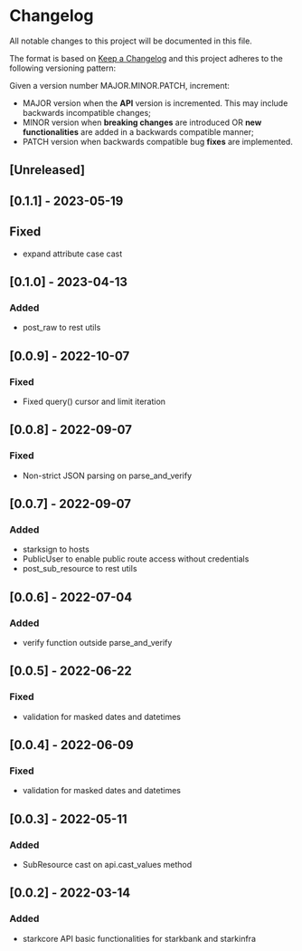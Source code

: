 # Changelog

All notable changes to this project will be documented in this file.

The format is based on [Keep a Changelog](https://keepachangelog.com/en/1.0.0/)
and this project adheres to the following versioning pattern:

Given a version number MAJOR.MINOR.PATCH, increment:

- MAJOR version when the **API** version is incremented. This may include backwards incompatible changes;
- MINOR version when **breaking changes** are introduced OR **new functionalities** are added in a backwards compatible manner;
- PATCH version when backwards compatible bug **fixes** are implemented.


## [Unreleased]

## [0.1.1] - 2023-05-19
## Fixed
- expand attribute case cast

## [0.1.0] - 2023-04-13
### Added
- post_raw to rest utils

## [0.0.9] - 2022-10-07
### Fixed
- Fixed query() cursor and limit iteration

## [0.0.8] - 2022-09-07
### Fixed
- Non-strict JSON parsing on parse_and_verify

## [0.0.7] - 2022-09-07
### Added
- starksign to hosts
- PublicUser to enable public route access without credentials
- post_sub_resource to rest utils

## [0.0.6] - 2022-07-04
### Added
- verify function outside parse_and_verify

## [0.0.5] - 2022-06-22
### Fixed
- validation for masked dates and datetimes

## [0.0.4] - 2022-06-09
### Fixed
- validation for masked dates and datetimes

## [0.0.3] - 2022-05-11
### Added
- SubResource cast on api.cast_values method

## [0.0.2] - 2022-03-14
### Added
- starkcore API basic functionalities for starkbank and starkinfra 
